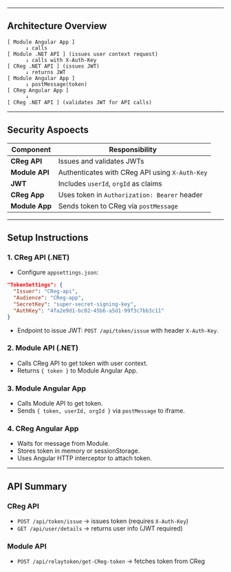 
---

## Architecture Overview

```
[ Module Angular App ]
      ↓ calls
[ Module .NET API ] (issues user context request)
      ↓ calls with X-Auth-Key
[ CReg .NET API ] (issues JWT)
      ↓ returns JWT
[ Module Angular App ]
      ↓ postMessage(token)
[ CReg Angular App ]
      ↓
[ CReg .NET API ] (validates JWT for API calls)
```

---


## Security Aspoects

| Component     | Responsibility                                 |
|---------------|------------------------------------------------|
| **CReg API** | Issues and validates JWTs                      |
| **Module API**| Authenticates with CReg API using `X-Auth-Key` |
| **JWT**       | Includes `userId`, `orgId` as claims           |
| **CReg App** | Uses token in `Authorization: Bearer` header   |
| **Module App**| Sends token to CReg via `postMessage`         |

---

## Setup Instructions

### 1. CReg API (.NET)
- Configure `appsettings.json`:
```json
"TokenSettings": {
  "Issuer": "CReg-api",
  "Audience": "CReg-app",
  "SecretKey": "super-secret-signing-key",
  "AuthKey": "4fa2e9d1-bc02-45b6-a5d1-99f3c7bb3c11"
}
```
- Endpoint to issue JWT: `POST /api/token/issue` with header `X-Auth-Key`.

### 2. Module API (.NET)
- Calls CReg API to get token with user context.
- Returns `{ token }` to Module Angular App.

### 3. Module Angular App
- Calls Module API to get token.
- Sends `{ token, userId, orgId }` via `postMessage` to iframe.

###  4. CReg Angular App
- Waits for message from Module.
- Stores token in memory or sessionStorage.
- Uses Angular HTTP interceptor to attach token.

---

## API Summary

### CReg API
- `POST /api/token/issue` → issues token (requires `X-Auth-Key`)
- `GET /api/user/details` → returns user info (JWT required)

### Module API
- `POST /api/relaytoken/get-CReg-token` → fetches token from CReg
